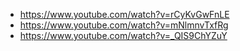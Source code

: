 - https://www.youtube.com/watch?v=rCyKvGwFnLE
- https://www.youtube.com/watch?v=mNlmnvTxfRg
- https://www.youtube.com/watch?v=_QIS9ChYZuY
